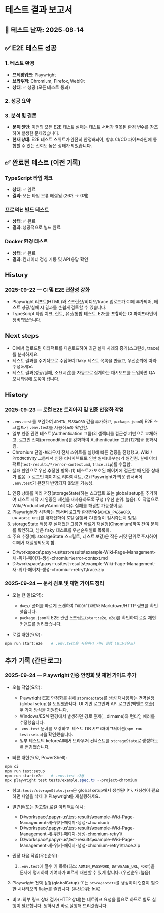 # 테스트 결과 보고서

## 📅 테스트 날짜: 2025-08-14

## ✅ E2E 테스트 성공

### 1. 테스트 환경

- **프레임워크**: Playwright
- **브라우저**: Chromium, Firefox, WebKit
- **상태**: ✅ 성공 (모든 테스트 통과)

### 2. 성공 요약

### 3. 분석 및 결론

- **문제 원인**: 이전의 모든 E2E 테스트 실패는 테스트 서버가 잘못된 환경 변수를 참조하여 발생한 문제였습니다.
- **현재 상태**: E2E 테스트 스위트가 완전히 안정화되어, 향후 CI/CD 파이프라인에 통합할 수 있는 신뢰도 높은 상태가 되었습니다.

## ✅ 완료된 테스트 (이전 기록)

### TypeScript 타입 체크

- **상태**: ✅ 완료
- **결과**: 모든 타입 오류 해결됨 (26개 → 0개)

### 프로덕션 빌드 테스트

- **상태**: ✅ 완료
- **결과**: 성공적으로 빌드 완료

### Docker 환경 테스트

- **상태**: ✅ 완료
- **결과**: 컨테이너 정상 기동 및 API 응답 확인

## History

### 2025-09-22 — CI 및 E2E 관찰성 강화

- Playwright 리포트(HTML)와 스크린샷/비디오/trace 업로드가 CI에 추가되어, 테스트 성공/실패 시 결과를 손쉽게 검토할 수 있습니다.
- TypeScript 타입 체크, 린트, 유닛/통합 테스트, E2E를 포함하는 CI 파이프라인이 정비되었습니다.

## Next steps

- CI에서 업로드된 아티팩트를 다운로드하여 최근 실패 사례의 증거(스크린샷, trace)를 분석하세요.
- 테스트 결과를 주기적으로 수집하여 flaky 테스트 목록을 만들고, 우선순위에 따라 수정하세요.
- 테스트 결과(성공/실패, 소요시간)를 자동으로 집계하는 대시보드를 도입하면 QA 모니터링에 도움이 됩니다.

## History

### 2025-09-23 — 로컬 E2E 트리아지 및 인증 안정화 작업

- `.env.test`를 보완하여 `ADMIN_PASSWORD` 값을 추가하고, `package.json`의 E2E 스크립트가 `.env.test`를 사용하도록 확인함.
- 일부 인증 관련 테스트(Authentication 그룹)의 셀렉터를 접근성 기반으로 교체하고, 로그인 전제(precondition)를 강화하여 Authentication 그룹(12개)을 통과시킴.
- Chromium 단일-브라우저 전체 스위트를 실행해 빠른 검증을 진행했고, Wiki / Productivity 그룹에서 인증 리다이렉트로 인한 실패(대부분)가 발견됨. 실패 아티팩트(`test-results/*/error-context.md`, `trace.zip`)를 수집함.
- 실패 원인으로 우선 추정한 항목: (1) 테스트가 보호된 페이지에 접근할 때 인증 상태가 없음 → 로그인 페이지로 리다이렉트, (2) Playwright가 띄운 웹서버에 `.env.test`가 완전히 반영되지 않았을 가능성.

1.  인증 상태를 미리 저장(storageState)하는 스크립트 또는 global setup을 추가하여 테스트 시작 시 인증된 세션을 재사용하도록 구성 (우선 순위: 높음). 이 작업으로 Wiki/Productivity/Admin의 다수 실패를 해결할 가능성이 큼.
2.  Playwright가 시작하는 웹서버 로그와 환경변수(`ADMIN_PASSWORD`, `DATABASE_URL`)를 재확인하여 로컬 실행과 CI 환경이 일치하는지 점검.
3.  storageState 적용 후 실패했던 그룹만 빠르게 재실행(Chromium)하여 잔여 문제를 확인하고, 남은 flaky 테스트를 우선순위별로 목록화.
4.  주요 수정(예: storageState 스크립트, 테스트 보강)은 작은 커밋 단위로 푸시하여 CI에서 재실행되도록 함.

- D:\workspace\papyr-us\test-results\example-Wiki-Page-Management-새-위키-페이지-생성-chromium\error-context.md
- D:\workspace\papyr-us\test-results\example-Wiki-Page-Management-새-위키-페이지-생성-chromium-retry1\trace.zip

### 2025-09-24 — 문서 검토 및 재현 가이드 정리

- 오늘 한 일(요약):
  - `docs/` 폴더를 빠르게 스캔하여 `TODO`/`FIXME`와 Markdown/HTTP 링크를 확인했습니다.
  - `package.json`의 E2E 관련 스크립트(`start:e2e`, `e2e`)를 확인하여 로컬 재현 커맨드를 정리했습니다.

- 로컬 재현(요약):

```powershell
npm run start:e2e    # .env.test을 사용하여 서버 실행 (포그라운드)
```

## 추가 기록 (간단 로그)

### 2025-09-24 — Playwright 인증 안정화 및 재현 가이드 추가

- 오늘 작업(요약):
  - Playwright E2E 안정화를 위해 `storageState`를 생성·재사용하는 전역설정(global setup)을 도입했습니다. UI 기반 로그인과 API 로그인(백엔드 호출) 두 가지 방식을 지원합니다.
  - Windows/ESM 환경에서 발생하던 경로 문제(\_\_dirname)와 런타임 에러를 수정했습니다.
  - `.env.test` 문서를 보강하고, 테스트 DB 시드/마이그레이션(`npm run test:setup`)을 확인했습니다.
  - 일부 테스트의 beforeAll에서 브라우저 컨텍스트를 `storageState`로 생성하도록 변경했습니다.

- 빠른 재현(요약, PowerShell):

```powershell
npm ci
npm run test:setup
npm run start:e2e    # .env.test 사용
npx playwright test tests/example.spec.ts --project=chromium
```

- 참고: `tests/storageState.json`은 global setup에서 생성됩니다. 재생성이 필요하면 파일을 삭제 후 Playwright를 재실행하세요.

- 발견된(또는 참고할) 로컬 아티팩트 예시:
  - D:\\workspace\\papyr-us\\test-results\\example-Wiki-Page-Management-새-위키-페이지-생성-chromium\\
  - D:\\workspace\\papyr-us\\test-results\\example-Wiki-Page-Management-새-위키-페이지-생성-chromium-retry1\\
  - D:\\workspace\\papyr-us\\test-results\\example-Wiki-Page-Management-새-위키-페이지-생성-chromium-retry1\\trace.zip

- 권장 다음 작업(우선순위):
  1. `.env.test`에 필수 키 목록(최소: `ADMIN_PASSWORD`, `DATABASE_URL`, `PORT`)을 문서에 명시하여 기여자가 빠르게 재현할 수 있게 합니다. (우선순위: 높음)

2.  Playwright 전역 설정(globalSetup) 또는 `storageState`를 생성하여 인증이 필요한 시나리오의 flaky를 줄입니다. (우선순위: 높음)

- 비고: 외부 링크 상태 검사(HTTP 상태)는 네트워크 요청을 필요로 하므로 별도 실행이 필요합니다. 원하시면 바로 실행해 드리겠습니다.
